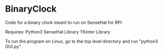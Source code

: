 # BinaryClock
Code for a binary clock meant to run on SenseHat for RPI

Requires:
  Python3
    SenseHat Library
    TKinter Library

To run the program on Linux, go to the top level directory and run "python3 GUI.py".
